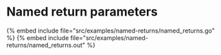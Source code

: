 # Named return parameters

{% embed include file="src/examples/named-returns/named_returns.go" %}
{% embed include file="src/examples/named-returns/named_returns.out" %}



